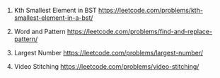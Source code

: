1. Kth Smallest Element in BST
https://leetcode.com/problems/kth-smallest-element-in-a-bst/

2. Word and Pattern
https://leetcode.com/problems/find-and-replace-pattern/

3. Largest Number
https://leetcode.com/problems/largest-number/

4. Video Stitching
https://leetcode.com/problems/video-stitching/